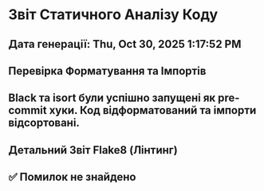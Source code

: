# Звіт Статичного Аналізу Коду
Дата генерації: Thu, Oct 30, 2025  1:17:52 PM
---
## Перевірка Форматування та Імпортів
Black та isort були успішно запущені як pre-commit хуки. Код відформатований та імпорти відсортовані.
---
## Детальний Звіт Flake8 (Лінтинг)
✅ Помилок не знайдено
---
